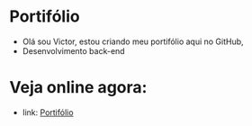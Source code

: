 # Portifólio

- Olá sou Victor, estou criando meu portifólio aqui no GitHub, 
- Desenvolvimento back-end 

# Veja online agora:

- link: [Portifólio](https://portifolio-liart-iota.vercel.app/)